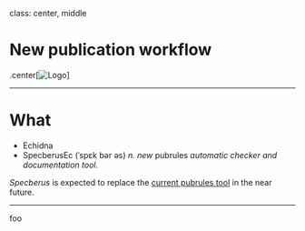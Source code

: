 
class: center, middle

# New publication workflow

.center[![Logo](https://raw.githubusercontent.com/w3c/echidna/master/assets/images/w3c-labs-logo.svg)]

---

# What

* Echidna
* SpecberusEc (ˈspɛk bər əs) *n. new* pubrules *automatic checker and documentation tool.*

*Specberus* is expected to replace the [current pubrules tool](http://www.w3.org/2005/07/pubrules) in the near future.

---

foo

